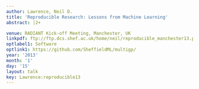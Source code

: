 ```yaml
---
author: Lawrence, Neil D.
title: 'Reproducible Research: Lessons from Machine Learning'
abstract: |2+

venue: RADIANT Kick-off Meeting, Manchester, UK
linkpdf: ftp://ftp.dcs.shef.ac.uk/home/neil/reproducible_manchester13.pdf
optlabel1: Software
optlink1: https://github.com/SheffieldML/multigp/
year: '2013'
month: '1'
day: '15'
layout: talk
key: Lawrence:reproducible13
---
```

